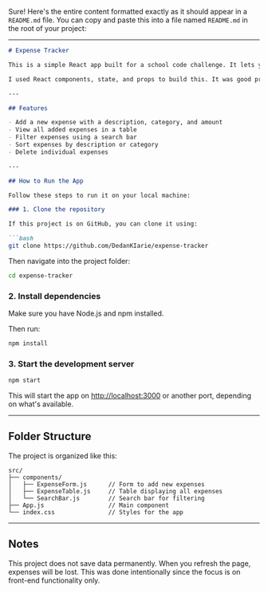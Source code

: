 Sure! Here's the entire content formatted exactly as it should appear in a `README.md` file. You can copy and paste this into a file named `README.md` in the root of your project:

---

```markdown
# Expense Tracker

This is a simple React app built for a school code challenge. It lets you keep track of your expenses. You can add new expenses, search through them, sort them, and delete them if needed.

I used React components, state, and props to build this. It was good practice for handling forms, events, and filtering data.

---

## Features

- Add a new expense with a description, category, and amount  
- View all added expenses in a table  
- Filter expenses using a search bar  
- Sort expenses by description or category  
- Delete individual expenses  

---

## How to Run the App

Follow these steps to run it on your local machine:

### 1. Clone the repository

If this project is on GitHub, you can clone it using:

```bash
git clone https://github.com/DedanKIarie/expense-tracker
```

Then navigate into the project folder:

```bash
cd expense-tracker
```

### 2. Install dependencies

Make sure you have Node.js and npm installed.

Then run:

```bash
npm install
```

### 3. Start the development server

```bash
npm start
```

This will start the app on [http://localhost:3000](http://localhost:3000) or another port, depending on what's available.

---

## Folder Structure

The project is organized like this:

```
src/
├── components/
│   ├── ExpenseForm.js      // Form to add new expenses
│   ├── ExpenseTable.js     // Table displaying all expenses
│   └── SearchBar.js        // Search bar for filtering
├── App.js                  // Main component
└── index.css               // Styles for the app
```

---

## Notes

This project does not save data permanently. When you refresh the page, expenses will be lost. This was done intentionally since the focus is on front-end functionality only.